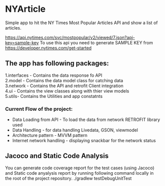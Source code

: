 # NYArticle

Simple app to hit the NY Times Most Popular Articles API and show a list of articles.

https://api.nytimes.com/svc/mostpopular/v2/viewed/7.json?api-key=sample-key To use this api you need to generate SAMPLE KEY from https://developer.nytimes.com/get-started

## The app has following packages:
1.interfaces - Contains the data response fo API</br>
2.model - Contains the data model class for catching data</br>
3.network - Contains the API and retrofit Client integration</br>
4.ui - Contains the view classes along with thier view models</br>
5.utils- Contains the Utilities and app constatnts</br>

### Current Flow of the project:
* Data Loading from API - To load the data from network RETROFIT library used
* Data Handling - for data handling Livedata, GSON, viewmodel
* Architecture pattern - MVVM pattern
* Internet network handling - displaying snackbar for the network status

## Jacoco and Static Code Analysis

You can generate code coverage report for the test cases (using Jacoco) and Static code anyalysis report by running following command locally in the root of the project repository.
  ./gradlew testDebugUnitTest



